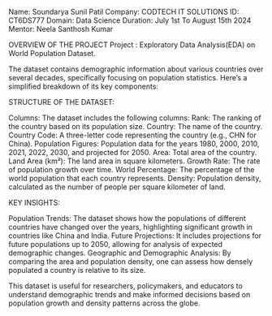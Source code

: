 Name: Soundarya Sunil Patil
Company: CODTECH IT SOLUTIONS
ID: CT6DS777
Domain: Data Science
Duration: July 1st To August 15th 2024
Mentor: Neela Santhosh Kumar

OVERVIEW OF THE PROJECT
Project : Exploratory Data Analysis(EDA) on World Population Dataset.

The dataset contains demographic information about various countries over several decades, specifically focusing on population statistics. Here’s a simplified breakdown of its key components:

STRUCTURE OF THE DATASET:

Columns: The dataset includes the following columns:
Rank: The ranking of the country based on its population size.
Country: The name of the country.
Country Code: A three-letter code representing the country (e.g., CHN for China).
Population Figures: Population data for the years 1980, 2000, 2010, 2021, 2022, 2030, and projected for 2050.
Area: Total area of the country.
Land Area (km²): The land area in square kilometers.
Growth Rate: The rate of population growth over time.
World Percentage: The percentage of the world population that each country represents.
Density: Population density, calculated as the number of people per square kilometer of land.

KEY INSIGHTS:

Population Trends: The dataset shows how the populations of different countries have changed over the years, highlighting significant growth in countries like China and India.
Future Projections: It includes projections for future populations up to 2050, allowing for analysis of expected demographic changes.
Geographic and Demographic Analysis: By comparing the area and population density, one can assess how densely populated a country is relative to its size.

This dataset is useful for researchers, policymakers, and educators to understand demographic trends and make informed decisions based on population growth and density patterns across the globe.

